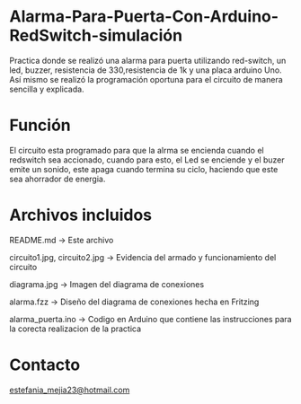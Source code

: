 # Alarma-Para-Puerta-Con-Arduino-RedSwitch-simulación
Practica donde se realizó una alarma para puerta utilizando red-switch, un led, buzzer, resistencia de 330,resistencia de  1k  y una placa arduino Uno. Así mismo se realizó la programación oportuna para el circuito de manera sencilla y explicada.

# Función
El circuito esta programado para  que la alrma se encienda cuando el redswitch sea accionado, cuando para esto, el Led se enciende y el buzer emite un sonido, este apaga cuando termina su ciclo, haciendo que este sea ahorrador de energia.

# Archivos incluidos
README.md -> Este archivo

circuito1.jpg, circuito2.jpg -> Evidencia del armado y funcionamiento del circuito

diagrama.jpg -> Imagen del diagrama de conexiones

alarma.fzz -> Diseño del diagrama de conexiones hecha en Fritzing

alarma_puerta.ino -> Codigo en Arduino que contiene las instrucciones para la corecta realizacion de la practica

# Contacto
estefania_mejia23@hotmail.com


















